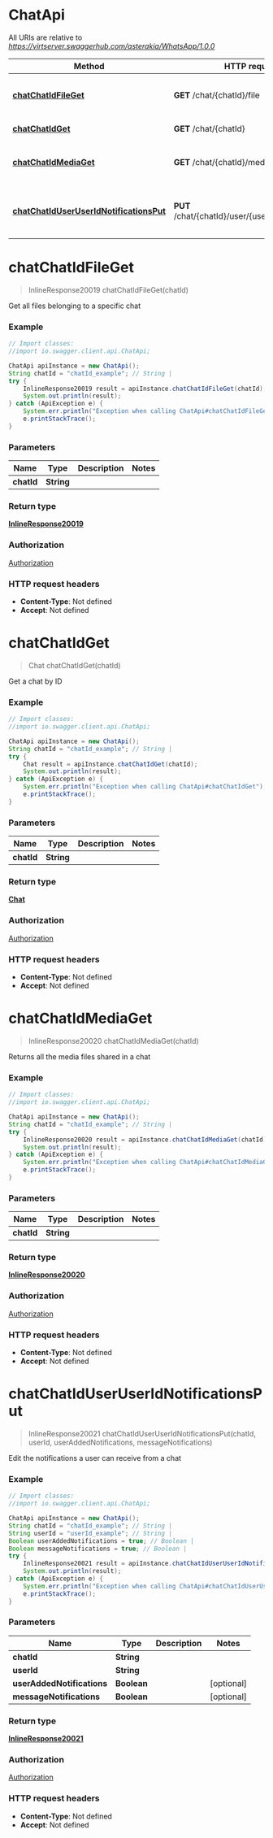 # ChatApi

All URIs are relative to *https://virtserver.swaggerhub.com/asterakia/WhatsApp/1.0.0*

Method | HTTP request | Description
------------- | ------------- | -------------
[**chatChatIdFileGet**](ChatApi.md#chatChatIdFileGet) | **GET** /chat/{chatId}/file | Get all files belonging to a specific chat
[**chatChatIdGet**](ChatApi.md#chatChatIdGet) | **GET** /chat/{chatId} | Get a chat by ID
[**chatChatIdMediaGet**](ChatApi.md#chatChatIdMediaGet) | **GET** /chat/{chatId}/media | Returns all the media files shared in a chat
[**chatChatIdUserUserIdNotificationsPut**](ChatApi.md#chatChatIdUserUserIdNotificationsPut) | **PUT** /chat/{chatId}/user/{userId}/notifications | Edit the notifications a user can receive from a chat


<a name="chatChatIdFileGet"></a>
# **chatChatIdFileGet**
> InlineResponse20019 chatChatIdFileGet(chatId)

Get all files belonging to a specific chat

### Example
```java
// Import classes:
//import io.swagger.client.api.ChatApi;

ChatApi apiInstance = new ChatApi();
String chatId = "chatId_example"; // String | 
try {
    InlineResponse20019 result = apiInstance.chatChatIdFileGet(chatId);
    System.out.println(result);
} catch (ApiException e) {
    System.err.println("Exception when calling ChatApi#chatChatIdFileGet");
    e.printStackTrace();
}
```

### Parameters

Name | Type | Description  | Notes
------------- | ------------- | ------------- | -------------
 **chatId** | **String**|  |

### Return type

[**InlineResponse20019**](InlineResponse20019.md)

### Authorization

[Authorization](../README.md#Authorization)

### HTTP request headers

 - **Content-Type**: Not defined
 - **Accept**: Not defined

<a name="chatChatIdGet"></a>
# **chatChatIdGet**
> Chat chatChatIdGet(chatId)

Get a chat by ID

### Example
```java
// Import classes:
//import io.swagger.client.api.ChatApi;

ChatApi apiInstance = new ChatApi();
String chatId = "chatId_example"; // String | 
try {
    Chat result = apiInstance.chatChatIdGet(chatId);
    System.out.println(result);
} catch (ApiException e) {
    System.err.println("Exception when calling ChatApi#chatChatIdGet");
    e.printStackTrace();
}
```

### Parameters

Name | Type | Description  | Notes
------------- | ------------- | ------------- | -------------
 **chatId** | **String**|  |

### Return type

[**Chat**](Chat.md)

### Authorization

[Authorization](../README.md#Authorization)

### HTTP request headers

 - **Content-Type**: Not defined
 - **Accept**: Not defined

<a name="chatChatIdMediaGet"></a>
# **chatChatIdMediaGet**
> InlineResponse20020 chatChatIdMediaGet(chatId)

Returns all the media files shared in a chat

### Example
```java
// Import classes:
//import io.swagger.client.api.ChatApi;

ChatApi apiInstance = new ChatApi();
String chatId = "chatId_example"; // String | 
try {
    InlineResponse20020 result = apiInstance.chatChatIdMediaGet(chatId);
    System.out.println(result);
} catch (ApiException e) {
    System.err.println("Exception when calling ChatApi#chatChatIdMediaGet");
    e.printStackTrace();
}
```

### Parameters

Name | Type | Description  | Notes
------------- | ------------- | ------------- | -------------
 **chatId** | **String**|  |

### Return type

[**InlineResponse20020**](InlineResponse20020.md)

### Authorization

[Authorization](../README.md#Authorization)

### HTTP request headers

 - **Content-Type**: Not defined
 - **Accept**: Not defined

<a name="chatChatIdUserUserIdNotificationsPut"></a>
# **chatChatIdUserUserIdNotificationsPut**
> InlineResponse20021 chatChatIdUserUserIdNotificationsPut(chatId, userId, userAddedNotifications, messageNotifications)

Edit the notifications a user can receive from a chat

### Example
```java
// Import classes:
//import io.swagger.client.api.ChatApi;

ChatApi apiInstance = new ChatApi();
String chatId = "chatId_example"; // String | 
String userId = "userId_example"; // String | 
Boolean userAddedNotifications = true; // Boolean | 
Boolean messageNotifications = true; // Boolean | 
try {
    InlineResponse20021 result = apiInstance.chatChatIdUserUserIdNotificationsPut(chatId, userId, userAddedNotifications, messageNotifications);
    System.out.println(result);
} catch (ApiException e) {
    System.err.println("Exception when calling ChatApi#chatChatIdUserUserIdNotificationsPut");
    e.printStackTrace();
}
```

### Parameters

Name | Type | Description  | Notes
------------- | ------------- | ------------- | -------------
 **chatId** | **String**|  |
 **userId** | **String**|  |
 **userAddedNotifications** | **Boolean**|  | [optional]
 **messageNotifications** | **Boolean**|  | [optional]

### Return type

[**InlineResponse20021**](InlineResponse20021.md)

### Authorization

[Authorization](../README.md#Authorization)

### HTTP request headers

 - **Content-Type**: Not defined
 - **Accept**: Not defined

